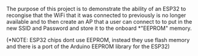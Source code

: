 The purpose of this project is to demonstrate the ability of an ESP32 to recongise that the WiFi that it was connected to previously is no longer available and to then create an AP that a user can connect to to put in the new SSID and Password and store it to the onboard *"EEPROM" memory.

(*NOTE: ESP32 chips dont use EEPROM, instead they use flash memory and there is a port of the Arduino EEPROM library for the ESP32)